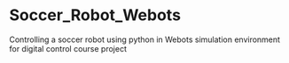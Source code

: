 # Soccer_Robot_Webots
Controlling a soccer robot using python in Webots simulation environment for digital control course project
